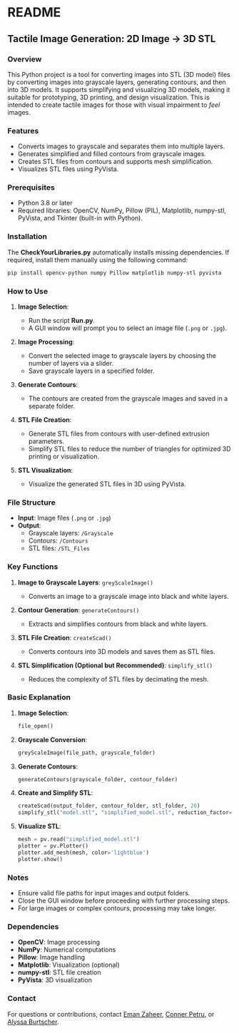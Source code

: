 # README

## Tactile Image Generation: 2D Image -> 3D STL

### Overview

This Python project is a tool for converting images into STL (3D model) files by converting images into grayscale layers, generating contours, and then into 3D models. It supports simplifying and visualizing 3D models, making it suitable for prototyping, 3D printing, and design visualization. This is intended to create tactile images for those with visual impairment to *feel* images.

### Features
- Converts images to grayscale and separates them into multiple layers.
- Generates simplified and filled contours from grayscale images.
- Creates STL files from contours and supports mesh simplification.
- Visualizes STL files using PyVista.

### Prerequisites
- Python 3.8 or later
- Required libraries: OpenCV, NumPy, Pillow (PIL), Matplotlib, numpy-stl, PyVista, and Tkinter (built-in with Python).

### Installation
The **CheckYourLibraries.py** automatically installs missing dependencies. If required, install them manually using the following command:
```bash
pip install opencv-python numpy Pillow matplotlib numpy-stl pyvista
```

### How to Use

1. **Image Selection**:
   - Run the script **Run.py**.
   - A GUI window will prompt you to select an image file (`.png` or `.jpg`).

2. **Image Processing**:
   - Convert the selected image to grayscale layers by choosing the number of layers via a slider.
   - Save grayscale layers in a specified folder.

3. **Generate Contours**:
   - The contours are created from the grayscale images and saved in a separate folder.

4. **STL File Creation**:
   - Generate STL files from contours with user-defined extrusion parameters.
   - Simplify STL files to reduce the number of triangles for optimized 3D printing or visualization.

5. **STL Visualization**:
   - Visualize the generated STL files in 3D using PyVista.

### File Structure
- **Input**: Image files (`.png` or `.jpg`)
- **Output**:
  - Grayscale layers: `/Grayscale`
  - Contours: `/Contours`
  - STL files: `/STL_Files`

### Key Functions
1. **Image to Grayscale Layers**: `greyScaleImage()`
   - Converts an image to a grayscale image into black and white layers.

2. **Contour Generation**: `generateContours()`
   - Extracts and simplifies contours from black and white layers.

3. **STL File Creation**: `createScad()`
   - Converts contours into 3D models and saves them as STL files.

4. **STL Simplification (Optional but Recommended)**: `simplify_stl()`
   - Reduces the complexity of STL files by decimating the mesh.

### Basic Explanation

1. **Image Selection**:
   ```python
   file_open()
   ```

2. **Grayscale Conversion**:
   ```python
   greyScaleImage(file_path, grayscale_folder)
   ```

3. **Generate Contours**:
   ```python
   generateContours(grayscale_folder, contour_folder)
   ```

4. **Create and Simplify STL**:
   ```python
   createScad(output_folder, contour_folder, stl_folder, 20)
   simplify_stl("model.stl", "simplified_model.stl", reduction_factor=0.3)
   ```

5. **Visualize STL**:
   ```python
   mesh = pv.read("simplified_model.stl")
   plotter = pv.Plotter()
   plotter.add_mesh(mesh, color='lightblue')
   plotter.show()
   ```

### Notes
- Ensure valid file paths for input images and output folders.
- Close the GUI window before proceeding with further processing steps.
- For large images or complex contours, processing may take longer.

### Dependencies
- **OpenCV**: Image processing
- **NumPy**: Numerical computations
- **Pillow**: Image handling
- **Matplotlib**: Visualization (optional)
- **numpy-stl**: STL file creation
- **PyVista**: 3D visualization

### Contact
For questions or contributions, contact [Eman Zaheer](mailto:emanzaheer@utexas.edu), [Conner Petru](mailto:connerpetru@utexas.edu), or [Alyssa Burtscher](mailto:alyssa.burtscher@utexas.edu).
